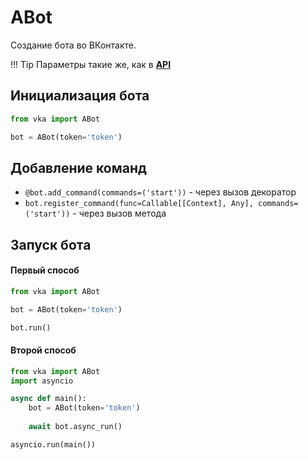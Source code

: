 # ABot

Создание бота во ВКонтакте.

!!! Tip
    Параметры такие же, как в **[API](https://vka.readthedocs.io/ru/latest/docs/api/)**


## Инициализация бота

```python
from vka import ABot

bot = ABot(token='token')
```
## Добавление команд
* `@bot.add_command(commands=('start'))` - через вызов декоратор
* `bot.register_command(func=Callable[[Context], Any], commands=('start'))` - через вызов метода

## Запуск бота
#### Первый способ
```python
from vka import ABot

bot = ABot(token='token')

bot.run()
```

#### Второй способ
```python
from vka import ABot
import asyncio

async def main():
    bot = ABot(token='token')
    
    await bot.async_run()

asyncio.run(main())
```